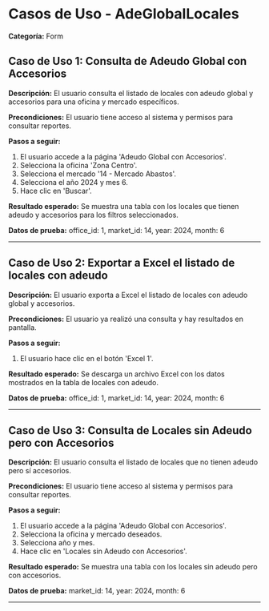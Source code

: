 # Casos de Uso - AdeGlobalLocales

**Categoría:** Form

## Caso de Uso 1: Consulta de Adeudo Global con Accesorios

**Descripción:** El usuario consulta el listado de locales con adeudo global y accesorios para una oficina y mercado específicos.

**Precondiciones:**
El usuario tiene acceso al sistema y permisos para consultar reportes.

**Pasos a seguir:**
1. El usuario accede a la página 'Adeudo Global con Accesorios'.
2. Selecciona la oficina 'Zona Centro'.
3. Selecciona el mercado '14 - Mercado Abastos'.
4. Selecciona el año 2024 y mes 6.
5. Hace clic en 'Buscar'.

**Resultado esperado:**
Se muestra una tabla con los locales que tienen adeudo y accesorios para los filtros seleccionados.

**Datos de prueba:**
office_id: 1, market_id: 14, year: 2024, month: 6

---

## Caso de Uso 2: Exportar a Excel el listado de locales con adeudo

**Descripción:** El usuario exporta a Excel el listado de locales con adeudo global y accesorios.

**Precondiciones:**
El usuario ya realizó una consulta y hay resultados en pantalla.

**Pasos a seguir:**
1. El usuario hace clic en el botón 'Excel 1'.

**Resultado esperado:**
Se descarga un archivo Excel con los datos mostrados en la tabla de locales con adeudo.

**Datos de prueba:**
office_id: 1, market_id: 14, year: 2024, month: 6

---

## Caso de Uso 3: Consulta de Locales sin Adeudo pero con Accesorios

**Descripción:** El usuario consulta el listado de locales que no tienen adeudo pero sí accesorios.

**Precondiciones:**
El usuario tiene acceso al sistema y permisos para consultar reportes.

**Pasos a seguir:**
1. El usuario accede a la página 'Adeudo Global con Accesorios'.
2. Selecciona la oficina y mercado deseados.
3. Selecciona año y mes.
4. Hace clic en 'Locales sin Adeudo con Accesorios'.

**Resultado esperado:**
Se muestra una tabla con los locales sin adeudo pero con accesorios.

**Datos de prueba:**
market_id: 14, year: 2024, month: 6

---

